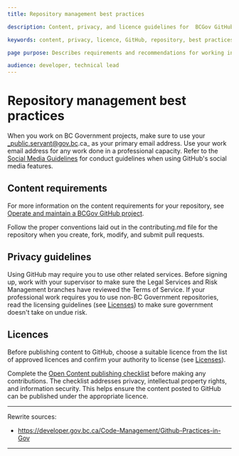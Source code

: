 ```yaml
---
title: Repository management best practices

description: Content, privacy, and licence guidelines for  BCGov GitHub repositories

keywords: content, privacy, licence, GitHub, repository, best practices

page purpose: Describes requirements and recommendations for working in a professional capacity in BC Government GitHub repositories.

audience: developer, technical lead
---
```


# Repository management best practices

When you work on BC Government projects, make sure to use your _public.servant@gov.bc.ca_ as your primary email address. Use your work email address for any work done in a professional capacity. Refer to the [Social Media Guidelines](http://www.gov.bc.ca/citz/citizens_engagement/some_guidelines_master.pdf) for conduct guidelines when using GitHub's social media features.

## Content requirements

For more information on the content requirements for your repository, see [Operate and maintain a BCGov GitHub project](operate-maintain-bcgov-github-project.md).

Follow the proper conventions laid out in the contributing.md file for the repository when you create, fork, modify, and submit pull requests.

## Privacy guidelines

Using GitHub may require you to use other related services. Before signing up, work with your supervisor to make sure the Legal Services and Risk Management branches have reviewed the Terms of Service. If your professional work requires you to use non-BC Government repositories, read the licensing guidelines (see [Licenses](Licenses.md)) to make sure government doesn't take on undue risk.

## Licences

Before publishing content to GitHub, choose a suitable licence from the list of approved licences and confirm your authority to license (see [Licenses](Licenses.md)).

Complete the [Open Content publishing checklist](Content-Approval-Checklist.md) before making any contributions. The checklist addresses privacy, intellectual property rights, and information security. This helps ensure the content posted to GitHub can be published under the appropriate licence.

---
Rewrite sources:
* https://developer.gov.bc.ca/Code-Management/Github-Practices-in-Gov
---
